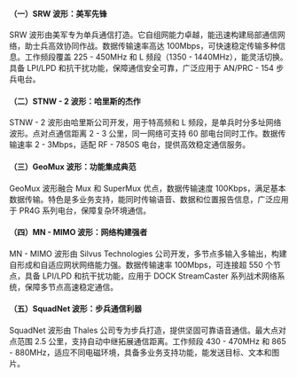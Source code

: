 #### **（一）SRW 波形：美军先锋**

SRW 波形由美军专为单兵通信打造。它自组网能力卓越，能迅速构建局部通信网络，助士兵高效协同作战。数据传输速率高达 100Mbps，可快速稳定传输多种信息。工作频段覆盖 225 - 450MHz 和 L 频段（1350 - 1440MHz），能灵活切换。具备 LPI/LPD 和抗干扰功能，保障通信安全可靠，广泛应用于 AN/PRC - 154 步兵电台。

#### **（二）STNW - 2 波形：哈里斯的杰作**

STNW - 2 波形由哈里斯公司开发，用于特高频和 L 频段，是单兵时分多址网络波形。点对点通信距离 2 - 3 公里，同一网络可支持 60 部电台同时工作。数据传输速率 2 - 3Mbps，适配 RF - 7850S 电台，提供高效稳定通信服务。

#### **（三）GeoMux 波形：功能集成典范**

GeoMux 波形融合 Mux 和 SuperMux 优点，数据传输速度 100Kbps，满足基本数据传输。特色是多业务支持，能同时传输语音、数据和位置报告信息，广泛应用于 PR4G 系列电台，保障复杂环境通信。

#### **（四）MN - MIMO 波形：网络构建强者**

MN - MIMO 波形由 Silvus Technologies 公司开发，多节点多输入多输出，构建自形成和自适应网状网络能力强。数据传输速率 100Mbps，可连接超 550 个节点，具备 LPI/LPD 和抗干扰功能，应用于 DOCK StreamCaster 系列战术网络系统，保障多节点高速稳定通信。

#### **（五）SquadNet 波形：步兵通信利器**

SquadNet 波形由 Thales 公司专为步兵打造，提供坚固可靠语音通信。最大点对点范围 2.5 公里，支持自动中继拓展通信距离。工作频段 430 - 470MHz 和 865 - 880MHz，适应不同电磁环境，具备多业务支持功能，能发送目标、文本和图片。



